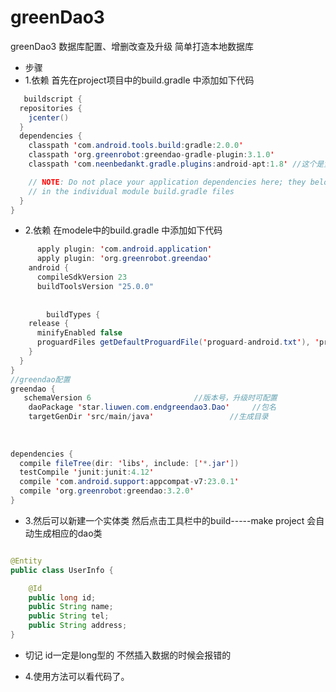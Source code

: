 # greenDao3
greenDao3 数据库配置、增删改查及升级 简单打造本地数据库


* 步骤
* 1.依赖 首先在project项目中的build.gradle 中添加如下代码


```java
   buildscript {
  repositories {
    jcenter()
  }
  dependencies {
    classpath 'com.android.tools.build:gradle:2.0.0'
    classpath 'org.greenrobot:greendao-gradle-plugin:3.1.0'
    classpath 'com.neenbedankt.gradle.plugins:android-apt:1.8' //这个是黄油刀的注解

    // NOTE: Do not place your application dependencies here; they belong
    // in the individual module build.gradle files
  }
}
```

* 2.依赖 在modele中的build.gradle 中添加如下代码


```java
      apply plugin: 'com.android.application'
      apply plugin: 'org.greenrobot.greendao'
    android {
      compileSdkVersion 23
      buildToolsVersion "25.0.0"
      
      
        buildTypes {
    release {
      minifyEnabled false
      proguardFiles getDefaultProguardFile('proguard-android.txt'), 'proguard-rules.pro'
    }
  }
}
//greendao配置
greendao {
   schemaVersion 6                       //版本号，升级时可配置
    daoPackage 'star.liuwen.com.endgreendao3.Dao'     //包名
    targetGenDir 'src/main/java'                 //生成目录
  
  
  
dependencies {
  compile fileTree(dir: 'libs', include: ['*.jar'])
  testCompile 'junit:junit:4.12'
  compile 'com.android.support:appcompat-v7:23.0.1'
  compile 'org.greenrobot:greendao:3.2.0'
}
```

* 3.然后可以新建一个实体类 然后点击工具栏中的build-----make project 会自动生成相应的dao类


```java

@Entity
public class UserInfo {

    @Id
    public long id;
    public String name;
    public String tel;
    public String address;
}
```

* 切记 id一定是long型的 不然插入数据的时候会报错的

* 4.使用方法可以看代码了。
